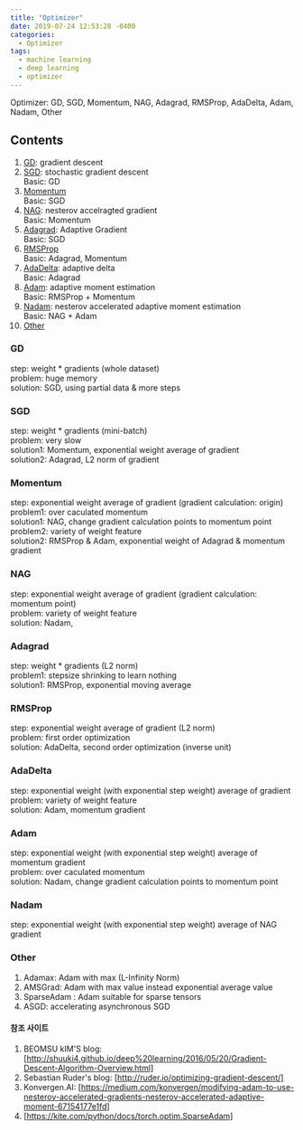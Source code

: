 ```yaml
---
title: "Optimizer"
date: 2019-07-24 12:53:28 -0400
categories:
  - Optimizer
tags:
  - machine learning
  - deep learning
  - optimizer
---
```


Optimizer: GD, SGD, Momentum, NAG, Adagrad, RMSProp, AdaDelta, Adam, Nadam, Other

## Contents  
  1. [GD](#gd): gradient descent  
  2. [SGD](#sgd): stochastic gradient descent  
    Basic: GD
  3. [Momentum](#momentum)  
    Basic: SGD
  4. [NAG](#nag): nesterov accelragted gradient    
    Basic: Momentum
  5. [Adagrad](#adagrad): Adaptive Gradient  
    Basic: SGD
  6. [RMSProp](#rmsprop)  
    Basic: Adagrad, Momentum
  7. [AdaDelta](#adadelta): adaptive delta  
    Basic: Adagrad
  8. [Adam](#adam): adaptive moment estimation  
    Basic: RMSProp + Momentum
  9. [Nadam](#nadam): nesterov accelerated adaptive moment estimation  
    Basic: NAG + Adam
  10. [Other](#other)  
  
### GD
  step: weight * gradients (whole dataset)  
  problem: huge memory  
  solution: SGD, using partial data & more steps
### SGD
  step: weight * gradients (mini-batch)  
  problem: very slow  
  solution1: Momentum, exponential weight average of gradient  
  solution2: Adagrad, L2 norm of gradient
### Momentum
  step: exponential weight average of gradient (gradient calculation: origin)  
  problem1: over caculated momentum  
  solution1: NAG, change gradient calculation points to momentum point  
  problem2: variety of weight feature  
  solution2: RMSProp & Adam, exponential weight of Adagrad & momentum gradient
### NAG
  step: exponential weight average of gradient (gradient calculation: momentum point)  
  problem: variety of weight feature  
  solution: Nadam, 
### Adagrad
  step: weight * gradients (L2 norm)  
  problem1: stepsize shrinking to learn nothing  
  solution1: RMSProp, exponential moving average
### RMSProp
  step: exponential weight average of gradient (L2 norm)  
  problem: first order optimization  
  solution: AdaDelta, second order optimization (inverse unit)
### AdaDelta
  step: exponential weight (with exponential step weight) average of gradient  
  problem: variety of weight feature  
  solution: Adam, momentum gradient
### Adam
  step: exponential weight (with exponential step weight) average of momentum gradient  
  problem: over caculated momentum  
  solution: Nadam, change gradient calculation points to momentum point
### Nadam
  step: exponential weight (with exponential step weight) average of NAG gradient  

### Other
  1. Adamax: Adam with max (L-Infinity Norm)
  2. AMSGrad: Adam with max value instead exponential average value
  3. SparseAdam : Adam suitable for sparse tensors
  4. ASGD: accelerating asynchronous SGD
  
#### 참조 사이트
1. BEOMSU kIM'S blog: [http://shuuki4.github.io/deep%20learning/2016/05/20/Gradient-Descent-Algorithm-Overview.html]  
2. Sebastian Ruder's blog: [http://ruder.io/optimizing-gradient-descent/]  
3. Konvergen.AI: [https://medium.com/konvergen/modifying-adam-to-use-nesterov-accelerated-gradients-nesterov-accelerated-adaptive-moment-67154177e1fd]  
4. [https://kite.com/python/docs/torch.optim.SparseAdam]  
